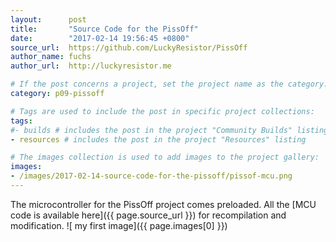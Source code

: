 ```yaml
---
layout:      post
title:       "Source Code for the PissOff"
date:        "2017-02-14 19:56:45 +0800"
source_url:  https://github.com/LuckyResistor/PissOff
author_name: fuchs
author_url:  http://luckyresistor.me

# If the post concerns a project, set the project name as the category:
category: p09-pissoff

# Tags are used to include the post in specific project collections:
tags:
#- builds # includes the post in the project "Community Builds" listing
- resources # includes the post in the project "Resources" listing

# The images collection is used to add images to the project gallery:
images:
- /images/2017-02-14-source-code-for-the-pissoff/pissof-mcu.png
---
```


The microcontroller for the PissOff project comes preloaded. All the [MCU code is available here]({{ page.source_url }})
for recompilation and modification.
![ my first image]({{ page.images[0] }})
